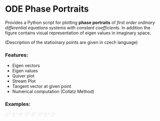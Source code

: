 # ODE Phase Portraits
Provides a Python script for plotting **phase portraits** of *first order ordinary differential equations systems with constant coefficients*. In addition the figure contains visual representation of eigen values in imaginary space.

(Description of the statioinary points are given in czech language)

### Features:
- Eigen vectors
- Eigen values
- Quiver plot
- Stream Plot
- Tangent vector at given point
- Numerical computation (Collatz Method)

### Examples:
<img src="/img/phase_portrait1.png" alt="phase-portrait" style="height: 0.9em;"/>
<img src="/img/phase_portrait2.png" alt="phase-portrait" style="height: 0.9em;"/>
<img src="/img/phase_portrait3.png" alt="phase-portrait" style="height: 0.9em;"/>
<img src="/img/phase_portrait4.png" alt="phase-portrait" style="height: 0.9em;"/>
<img src="/img/phase_portrait5.png" alt="phase-portrait" style="height: 0.9em;"/>
<img src="/img/phase_portrait6.png" alt="phase-portrait" style="height: 0.9em;"/>
<img src="/img/phase_portrait7.png" alt="phase-portrait" style="height: 0.9em;"/>
<img src="/img/phase_portrait8.png" alt="phase-portrait" style="height: 0.9em;"/>
